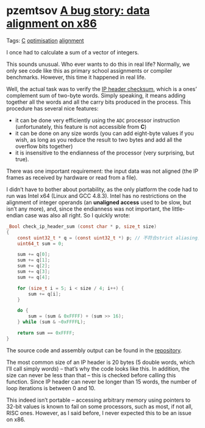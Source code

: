 # pzemtsov [A bug story: data alignment on x86](http://pzemtsov.github.io/2016/11/06/bug-story-alignment-on-x86.html)

Tags: [C](http://pzemtsov.github.io/#tag:C) [optimisation](http://pzemtsov.github.io/#tag:optimisation) [alignment](http://pzemtsov.github.io/#tag:alignment)

I once had to calculate a sum of a vector of integers.

This sounds unusual. Who ever wants to do this in real life? Normally, we only see code like this as primary school assignments or compiler benchmarks. However, this time it happened in real life.

Well, the actual task was to verify the [IP header checksum](https://en.wikipedia.org/wiki/IPv4_header_checksum), which is a ones’ complement sum of two-byte words. Simply speaking, it means adding together all the words and all the carry bits produced in the process. This procedure has several nice features:

- it can be done very efficiently using the `ADC` processor instruction (unfortunately, this feature is not accessible from **C**)
- it can be done on any size words (you can add eight-byte values if you wish, as long as you reduce the result to two bytes and add all the overflow bits together)
- it is insensitive to the endianness of the processor (very surprising, but true).

There was one important requirement: the input data was not aligned (the IP frames as received by hardware or read from a file).

I didn’t have to bother about portability, as the only platform the code had to run was Intel x64 (Linux and GCC 4.8.3). Intel has no restrictions on the alignment of integer operands (an **unaligned access** used to be slow, but isn’t any more), and, since the endianness was not important, the little-endian case was also all right. So I quickly wrote:

```c
_Bool check_ip_header_sum (const char * p, size_t size)
{
    const uint32_t * q = (const uint32_t *) p; // 不符合strict aliasing，undefined behavior
    uint64_t sum = 0;

    sum += q[0];
    sum += q[1];
    sum += q[2];
    sum += q[3];
    sum += q[4];

    for (size_t i = 5; i < size / 4; i++) {
        sum += q[i];
    }

    do {
        sum = (sum & 0xFFFF) + (sum >> 16);
    } while (sum & ~0xFFFFL);

    return sum == 0xFFFF;
}
```

The source code and assembly output can be found in the [repository](https://github.com/pzemtsov/article-align-x86).

The most common size of an IP header is 20 bytes (5 double words, which I’ll call simply *words*) – that’s why the code looks like this. In addition, the size can never be less than that – this is checked before calling this function. Since IP header can never be longer than 15 words, the number of loop iterations is between 0 and 10.

This indeed isn’t portable – accessing arbitrary memory using pointers to 32-bit values is known to fail on some processors, such as most, if not all, RISC ones. However, as I said before, I never expected this to be an issue on x86.

